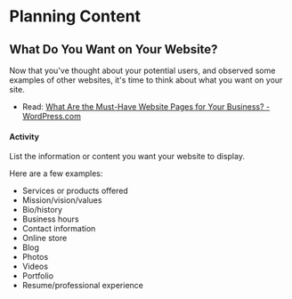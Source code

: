 # Planning Content
## What Do You Want on Your Website?
Now that you've thought about your potential users, and observed some examples of other websites, it's time to think about what you want on your site.

- Read: [What Are the Must-Have Website Pages for Your Business? - WordPress.com](https://wordpress.com/go/web-design/what-are-the-must-have-website-pages-for-your-business/)

#### Activity
List the information or content you want your website to display. 

Here are a few examples:
- Services or products offered
- Mission/vision/values
- Bio/history
- Business hours
- Contact information
- Online store
- Blog
- Photos
- Videos
- Portfolio
- Resume/professional experience
